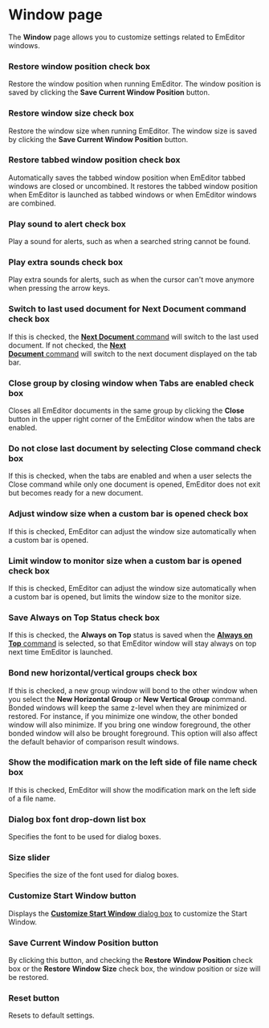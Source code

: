 # Window page

The **Window** page allows you to customize settings related to EmEditor
windows.

### Restore window position check box

Restore the window position when running EmEditor. The window position is
saved by clicking the **Save Current Window Position** button.

### Restore window size check box

Restore the window size when running EmEditor. The window size is saved by
clicking the **Save Current Window Position** button.

### Restore tabbed window position check box

Automatically saves the tabbed window position when EmEditor tabbed
windows are closed or uncombined. It restores the tabbed window position when EmEditor is launched as tabbed windows or when EmEditor windows are combined.

### Play sound to alert check box

Play a sound for alerts, such as when a searched string cannot be found.

### Play extra sounds check box

Play extra sounds for alerts, such as when the cursor can't move anymore when pressing the arrow keys.

### Switch to last used document for Next Document command check box

If this is checked, the [**Next Document** command](../../../cmd/window/next_window) will switch to the last used document. If not checked, the [**Next**\
**Document** command](../../../cmd/window/next_window) will switch to the next
document displayed on the tab bar.

### Close group by closing window when Tabs are enabled check box

Closes all EmEditor documents in the same group by clicking the **Close** button in the upper
right corner of the EmEditor window when the tabs are enabled.

### Do not close last document by selecting Close command check box

If this is checked, when the tabs are enabled and when a user selects the Close command while only one document is opened, EmEditor does not exit but becomes ready for a new document.

### Adjust window size when a custom bar is opened check box

If this is checked, EmEditor can adjust the window size automatically when a custom bar is opened.

### Limit window to monitor size when a custom bar is opened check box

If this is checked, EmEditor can adjust the window size automatically when a custom bar is opened, but limits the window size to the monitor size.

### Save Always on Top Status check box

If this is checked, the **Always on Top** status is saved when the [**Always on Top** command](../../../cmd/window/window_always_top) is selected, so that EmEditor window will stay always on top next time EmEditor is launched.

### Bond new horizontal/vertical groups check box

If this is checked, a new group window will bond to the other window when you select the **New Horizontal Group** or **New Vertical Group** command. Bonded windows will keep the same z-level when they are minimized or restored. For instance, if you minimize one window, the other bonded window will also minimize. If you bring one window foreground, the other bonded window will also be brought foreground. This option will also affect the default behavior of comparison result windows.

### Show the modification mark on the left side of file name check box

If this is checked, EmEditor will show the modification mark on the left side of a file name.

### Dialog box font drop-down list box

Specifies the font to be used for dialog boxes.

### Size slider

Specifies the size of the font used for dialog boxes.

### Customize Start Window button

Displays the [**Customize Start Window** dialog box](../../customize_start/index) to customize the Start Window.

### Save Current Window Position button

By clicking this button, and checking the **Restore**
**Window Position** check box or the **Restore**
**Window Size** check box, the window position or size will be restored.

### Reset button

Resets to default settings.
